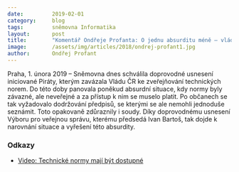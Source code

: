 ```yaml
---
date:         2019-02-01
category:     blog
tags:         sněmovna Informatika
layout:       post
title:        "Komentář Ondřeje Profanta: O jednu absurditu méně – vláda bude muset nově zveřejňovat technické normy"
image:        /assets/img/articles/2018/ondrej-profant1.jpg 
author:       Ondřej Profant
---
```


Praha, 1. února 2019 – Sněmovna dnes schválila doprovodné usnesení iniciované Piráty, kterým zavázala Vládu ČR ke zveřejňování technických norem. Do této doby panovala poněkud absurdní situace, kdy normy byly závazné, ale neveřejné a za přístup k nim se muselo platit. Po občanech se tak vyžadovalo dodržování předpisů, se kterými se ale nemohli jednoduše seznámit. Toto opakovaně zdůraznily i soudy. Díky doprovodnému usnesení Výboru pro veřejnou správu, kterému předsedá Ivan Bartoš, tak dojde k narovnání situace a vyřešení této absurdity.

### Odkazy 

* [Video: Technické normy mají být dostupné](https://www.youtube.com/watch?v=HGv2D-GuQVM&feature=youtu.be)
